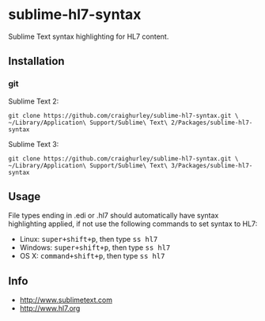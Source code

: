 sublime-hl7-syntax
==================

Sublime Text syntax highlighting for HL7 content.

## Installation
### git

Sublime Text 2:

    git clone https://github.com/craighurley/sublime-hl7-syntax.git \
    ~/Library/Application\ Support/Sublime\ Text\ 2/Packages/sublime-hl7-syntax

Sublime Text 3:

    git clone https://github.com/craighurley/sublime-hl7-syntax.git \
    ~/Library/Application\ Support/Sublime\ Text\ 3/Packages/sublime-hl7-syntax


## Usage

File types ending in .edi or .hl7 should automatically have syntax highlighting applied, if not use the following commands to set syntax to HL7:
- Linux: <kbd>super+shift+p</kbd>, then type <kbd>ss hl7</kbd>
- Windows: <kbd>super+shift+p</kbd>, then type <kbd>ss hl7</kbd>
- OS X: <kbd>command+shift+p</kbd>, then type <kbd>ss hl7</kbd>


## Info

- http://www.sublimetext.com
- http://www.hl7.org
